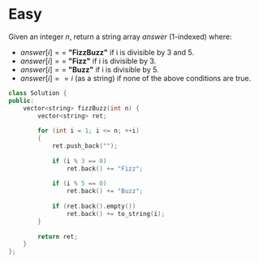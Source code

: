 # Easy

Given an integer $n$, return a string array $answer$ (1-indexed) where:

- $answer[i] ==$ **"FizzBuzz"** if i is divisible by $3$ and $5$.
- $answer[i] ==$ **"Fizz"** if i is divisible by $3$.
- $answer[i] ==$ **"Buzz"** if i is divisible by $5$.
- $answer[i] == i$ (as a string) if none of the above conditions are true.

```cpp
class Solution {
public:
    vector<string> fizzBuzz(int n) {
        vector<string> ret;
        
        for (int i = 1; i <= n; ++i)
        {
            ret.push_back("");
            
            if (i % 3 == 0)
                ret.back() += "Fizz";
            
            if (i % 5 == 0)
                ret.back() += "Buzz";
            
            if (ret.back().empty())
                ret.back() += to_string(i);
        }
        
        return ret;
    }
};
```
